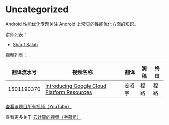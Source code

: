 # Uncategorized

Android 性能优化专题关注 Android 上常见的性能优化方面的知识。

讲师列表：

*   [Sharif Salah](https://plus.google.com/103057053147910473099/posts)
 
视频列表：

| 翻译流水号 | 视频名称 | 翻译 | 润稿 | 终审 |
| -- | -- | -- | -- | -- |
| 1501190370 | [Introducing Google Cloud Platform Resources](https://pub.gfansub.com/Cloud/999-Uncategorized/1501190370-introducing-google-cloud-platform-resources.html)  | 姜昭宇 | 程路 | 程路 |

[查看该项目所有视频（YouTube）](https://)

查看更多关于 [云计算的视频（字幕组）](https://pub.gfansub.com/Cloud/index.html)